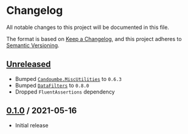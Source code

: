 # Changelog

All notable changes to this project will be documented in this file.

The format is based on [Keep a Changelog](https://keepachangelog.com/en/1.0.0/),
and this project adheres to [Semantic Versioning](https://semver.org/spec/v2.0.0.html).

## [Unreleased]
- Bumped [`Candoumbe.MiscUtilities`](https://nuget.org/packages/Candoumbe.MiscUtilities/0.6.3) to `0.6.3`
- Bumped [`DataFilters`](https://nuget.org/packages/Candoumbe.DataFilters/0.8.0) to `0.8.0`
- Dropped `FluentAssertions` dependency

## [0.1.0] / 2021-05-16
- Initial release

[Unreleased]: https://github.com/candoumbe/DataFilters.AspNetCore.git/compare/0.1.0...HEAD
[0.1.0]: https://github.com/candoumbe/DataFilters.AspNetCore.git/tree/0.1.0

